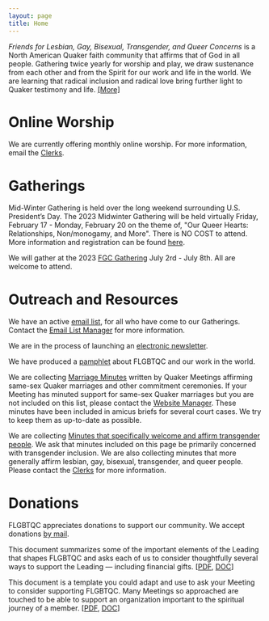 ```yaml
---
layout: page
title: Home
---
```


_Friends for Lesbian, Gay, Bisexual, Transgender, and Queer Concerns_ is a North American Quaker faith community that affirms that of God in all people. Gathering twice yearly for worship and play, we draw sustenance from each other and from the Spirit for our work and life in the world. We are learning that radical inclusion and radical love bring further light to Quaker testimony and life. [[More]](/about)

# Online Worship
We are currently offering monthly online worship. For more information, email the [Clerks](mailto:{{layout.clerks.email}}).

# Gatherings
Mid-Winter Gathering is held over the long weekend surrounding U.S. President’s Day. The 2023 Midwinter Gathering will be held virtually Friday, February 17 - Monday, February 20 on the theme of, "Our Queer Hearts: Relationships, Non/monogamy, and More". There is NO COST to attend. More information and registration can be found [here](https://zoom.us/meeting/register/tJMud--qrDwoH9eC0yCvn6w_NT-UwZx73k4Q).

We will gather at the 2023 [FGC Gathering](https://www.fgcquaker.org/fgcprograms/the-gathering/) July 2rd - July 8th. All are welcome to attend.

# Outreach and Resources
We have an active [email list](/resources#listserv), for all who have come to our Gatherings. Contact the [Email List Manager](mailto:{{layout.email_list_manager.email}}) for more information.

<!-- We have an FLGBTQC calendar, which you can access [here](https://tinyurl.com/FLGBTQCalendar). Google provides the option to subscribe to this calendar so that you will be able to see it with your own calendars. -->

We are in the process of launching an [electronic newsletter](/resources#newsletter).

We have produced a [pamphlet](/resources#pamphlet) about FLGBTQC and our work in the world.

We are collecting [Marriage Minutes](/resources#marriageminutes) written by Quaker Meetings affirming same-sex Quaker marriages and other commitment ceremonies.  If your Meeting has minuted support for same-sex Quaker marriages but you are not included on this list, please contact the [Website Manager](mailto:{{layout.website_manager.email}}). These minutes have been included in amicus briefs for several court cases. We try to keep them as up-to-date as possible.

We are collecting [Minutes that specifically welcome and affirm transgender people](/resources#transminutes). We ask that minutes included on this page be primarily concerned with transgender inclusion.  We are also collecting minutes that more generally affirm lesbian, gay, bisexual, transgender, and queer people. Please contact the [Clerks](mailto:{{layout.clerks.email}}) for more information.
    
# Donations
FLGBTQC appreciates donations to support our community.  We accept donations [by mail](/donate).

This document summarizes some of the important elements of the Leading that shapes FLGBTQC and asks each of us to consider thoughtfully several ways to support the Leading &mdash; including financial gifts. [[PDF](/docs/donate/2009AppealActionFinances.pdf), [DOC](/docs/donate/2009AppealActionFinances.doc)]

This document is a template you could adapt and use to ask your Meeting to consider supporting FLGBTQC. Many Meetings so approached are touched to be able to support an organization important to the spiritual journey of a member. [[PDF](/docs/donate/2009MeetingRequest.pdf), [DOC](/docs/donate/2009MeetingRequest.doc)]
